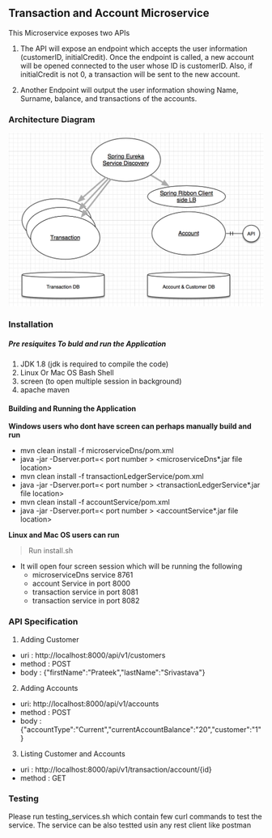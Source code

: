 ## Transaction and Account Microservice ##

This Microservice exposes two APIs 
1. The API will expose an endpoint which accepts the user information (customerID, initialCredit).
Once the endpoint is called, a new account will be opened connected to the user whose ID is customerID. Also, if initialCredit is not 0, a transaction will be sent to the new account.

2. Another Endpoint will output the user information showing Name, Surname, balance, and transactions of the accounts. 

### Architecture Diagram ###

![alt text](Account-Transsaction-ms-Arch.png)

### Installation ###

##### Pre resiquites To buld and run the Application #### 
1. JDK 1.8 (jdk is required to compile the code)
2. Linux Or Mac OS Bash Shell
3. screen (to open multiple session in background)
4. apache  maven

#### Building and  Running the Application ####

**Windows users who dont have screen can perhaps manually build and run**
 - mvn clean install -f microserviceDns/pom.xml
 - java -jar -Dserver.port=\< port number \> \<microserviceDns\*.jar file location\>
 - mvn clean install -f transactionLedgerService/pom.xml
 - java -jar -Dserver.port=\< port number \> \<transactionLedgerService\*.jar file location\>
 - mvn clean install -f accountService/pom.xml
 - java -jar -Dserver.port=\< port number \> \<accountService\*.jar file location\>

**Linux and Mac OS users can run**
> Run install.sh
  - It will open four screen session which will be running the following
    - microserviceDns service 8761
    - account Service in port 8000
    - transaction service in port 8081
    - transaction service in port 8082
### API Specification ###

1. Adding Customer
 - uri : http://localhost:8000/api/v1/customers 
 - method : POST
 - body : {"firstName":"Prateek","lastName":"Srivastava"}

2. Adding Accounts
 - uri: http://localhost:8000/api/v1/accounts
 - method : POST
 - body : {"accountType":"Current","currentAccountBalance":"20","customer":"1"}

3. Listing Customer and Accounts
 - uri : http://localhost:8000/api/v1/transaction/account/{id}
 - method : GET

### Testing ###
Please run testing_services.sh which contain few curl commands to test the service. The service can be also testted usin any rest client like postman

